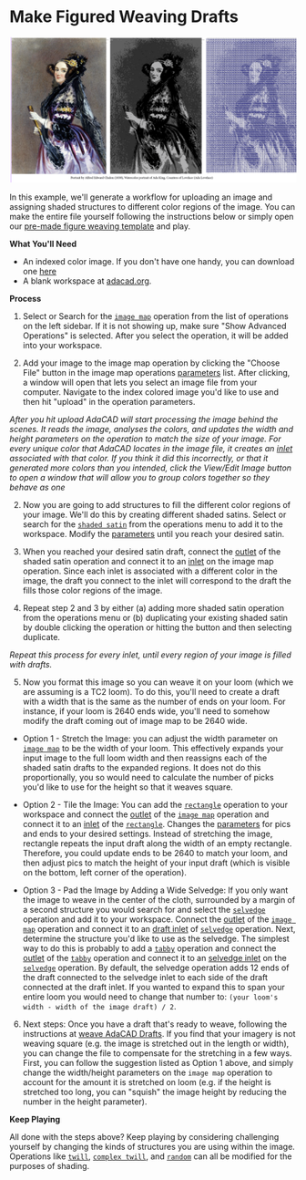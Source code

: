 # Make Figured Weaving Drafts

![file](./img/ada_indexed_color.png)

In this example, we'll generate a workflow for uploading an image and assigning shaded structures to different color regions of the image. You can make the entire file yourself following the instructions below or simply open our [pre-made figure weaving template](https://adacad.org) and play. 

**What You'll Need**
- An indexed color image. If you don't have one handy, you can download one [here](./img/ada_indexed_color.png)
- A blank workspace at [adacad.org](https://adacad.org). 


**Process**
1. Select or Search for the [`image map`](../../reference/operations/imagemap.md) operation from the list of operations on the left sidebar. If it is not showing up, make sure "Show Advanced Operations" is selected. After you select the operation, it will be added into your workspace. 

2. Add your image to the image map operation by clicking the "Choose File" button in the image map operations [parameters](../../reference/glossary/parameter.md) list. After clicking, a window will open that lets you select an image file from your computer. Navigate to the index colored image you'd like to use and then hit "upload" in the operation parameters. 

*After you hit upload AdaCAD will start processing the image behind the scenes. It reads the image, analyses the colors, and updates the width and height parameters on the operation to match the size of your image. For every unique color that AdaCAD locates in the image file, it creates an [inlet](../../reference/glossary/inlet.md) associated with that color.  If you think it did this incorrectly, or that it generated more colors than you intended, click the View/Edit Image button to open a window that will allow you to group colors together so they behave as one*

2. Now you are going to add structures to fill the different color regions of your image. We'll do this by creating different shaded satins. Select or search for the [`shaded satin`](../../reference/operations/shaded_satin.md) from the operations menu to add it to the workspace. Modify the [parameters](../../reference/glossary/parameter.md) until you reach your desired satin. 

3. When you reached your desired satin draft, connect the [ <FAIcon icon="fa-solid fa-circle-arrow-down" size="1x" /> outlet](../../reference/glossary/outlet.md) of the shaded satin operation and connect it to an [ <FAIcon icon="fa-solid fa-circle-arrow-down" size="1x" /> inlet](../../reference/glossary/inlet.md) on the image map operation. Since each inlet is associated with a different color in the image, the draft you connect to the inlet will correspond to the draft the fills those color regions of the image. 

4. Repeat step 2 and 3 by either (a) adding more shaded satin operation from the operations menu or (b) duplicating your existing shaded satin by double clicking the operation or hitting the <FAIcon icon="fa-solid fa-ellipsis" size="1x" /> 
 button and then selecting <FAIcon icon="fa-solid fa-copy" size="1x" /> duplicate. 

*Repeat this process for every inlet, until every region of your image is filled with drafts.*

5. Now you format this image so you can weave it on your loom (which we are assuming is a TC2 loom). To do this, you'll need to create a draft with a width that is the same as the number of ends on your loom. For instance, if your loom is 2640 ends wide, you'll need to somehow modify the draft coming out of image map to be 2640 wide. 

- Option 1 - Stretch the Image: you can adjust the width parameter on [`image map`](../../reference/operations/imagemap.md) to be the width of your loom. This effectively expands your input image to the full loom width and then reassigns each of the shaded satin drafts to the expanded regions. It does not do this proportionally, you so would need to calculate the number of picks you'd like to use for the height so that it weaves square. 

- Option 2 - Tile the Image: You can add the [`rectangle`](../../reference/operations/rectangle.md) operation to your workspace and connect the [<FAIcon icon="fa-solid fa-circle-arrow-down" size="1x" /> outlet](../../reference/glossary/outlet.md) of the [`image map`](../../reference/operations/imagemap.md) operation and connect it to an [<FAIcon icon="fa-solid fa-circle-arrow-down" size="1x" /> inlet](../../reference/glossary/inlet.md)  of the  [`rectangle`](../../reference/operations/rectangle.md). Changes the [parameters](../../reference/glossary/parameter.md) for pics and ends to your desired settings. Instead of stretching the image, rectangle repeats the input draft along the width of an empty rectangle. Therefore, you could update ends to be 2640 to match your loom, and then adjust pics to match the height of your input draft (which is visible on the bottom, left corner of the operation). 

- Option 3 - Pad the Image by Adding a Wide Selvedge: If you only want the image to weave in the center of the cloth, surrounded by a margin of a second structure you would search for and select the [`selvedge`](../../reference/operations/selvedge.md) operation and add it to your workspace. Connect the [<FAIcon icon="fa-solid fa-circle-arrow-down" size="1x" /> outlet](../../reference/glossary/outlet.md) of the [`image map`](../../reference/operations/imagemap.md) operation and connect it to an [<FAIcon icon="fa-solid fa-circle-arrow-down" size="1x" /> draft inlet](../../reference/glossary/inlet.md) of [`selvedge`](../../reference/operations/selvedge.md) operation. Next, determine the structure you'd like to use as the selvedge. The simplest way to do this is probably to add a [`tabby`](../../reference/operations/tabbyder.md) operation and connect the [<FAIcon icon="fa-solid fa-circle-arrow-down" size="1x" /> outlet](../../reference/glossary/outlet.md) of the [`tabby`](../../reference/operations/tabbyder.md) operation and connect it to an [<FAIcon icon="fa-solid fa-circle-arrow-down" size="1x" /> selvedge inlet](../../reference/glossary/inlet.md) on the [`selvedge`](../../reference/operations/selvedge.md) operation. By default, the selvedge operation adds 12 ends of the draft connected to the selvedge inlet to each side of the draft connected at the draft inlet. If you wanted to expand this to span your entire loom you would need to change that number to:  `(your loom's width - width of the image draft) / 2`. 

6. Next steps: Once you have a draft that's ready to weave, following the instructions at [weave AdaCAD Drafts](./weave.md). If you find that your imagery is not weaving square (e.g. the image is stretched out in the length or width), you can change the file to compensate for the stretching in a few ways. First, you can follow the suggestion listed as Option 1 above, and simply change the width/height parameters on the `image map` operation to account for the amount it is stretched on loom (e.g. if the height is stretched too long, you can "squish" the image height by reducing the number in the height parameter). 

**Keep Playing**

All done with the steps above? Keep playing by considering challenging yourself by changing the kinds of structures you are using within the image. Operations like [`twill`](../../reference/operations/twill.md), [`complex twill`](../../reference/operations/complextwill.md), and [`random`](../../reference/operations/random.md) can all be modified for the purposes of shading. 

<!-- Play with different color sequences by adding a changing the systems & materials input to 
set materials and systems -->
